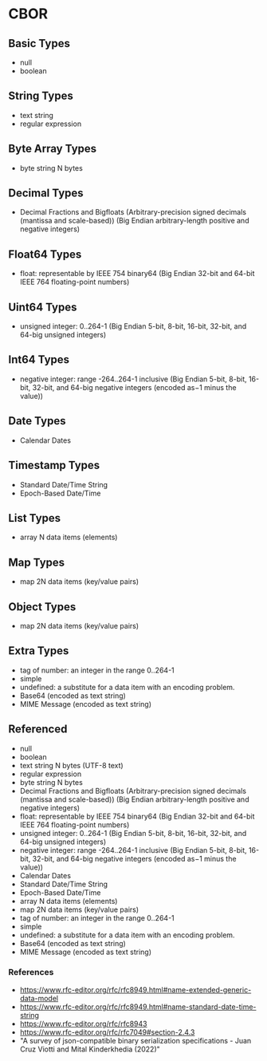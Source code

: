 # CBOR

## Basic Types

* null
* boolean

## String Types

* text string
* regular expression

## Byte Array Types

* byte string	N bytes

## Decimal Types

* Decimal Fractions and Bigfloats (Arbitrary-precision signed decimals (mantissa and scale-based)) (Big Endian arbitrary-length positive and negative integers)

## Float64 Types

* float: representable by IEEE 754 binary64 (Big Endian 32-bit and 64-bit IEEE 764 floating-point numbers)

## Uint64 Types

* unsigned integer: 0..264-1 (Big Endian 5-bit, 8-bit, 16-bit, 32-bit, and 64-big unsigned integers)

## Int64 Types

* negative integer: range -264..264-1 inclusive (Big Endian 5-bit, 8-bit, 16-bit, 32-bit, and 64-big negative integers (encoded as−1 minus the value))

## Date Types

* Calendar Dates

## Timestamp Types

* Standard Date/Time String
* Epoch-Based Date/Time

## List Types

* array	N data items (elements)

## Map Types

* map	2N data items (key/value pairs)

## Object Types

* map	2N data items (key/value pairs)

## Extra Types

* tag of number: an integer in the range 0..264-1
* simple
* undefined: a substitute for a data item with an encoding problem.
* Base64 (encoded as text string)
* MIME Message (encoded as text string)

## Referenced

* null
* boolean
* text string	N bytes (UTF-8 text)
* regular expression
* byte string	N bytes
* Decimal Fractions and Bigfloats (Arbitrary-precision signed decimals (mantissa and scale-based)) (Big Endian arbitrary-length positive and negative integers)
* float: representable by IEEE 754 binary64 (Big Endian 32-bit and 64-bit IEEE 764 floating-point numbers)
* unsigned integer: 0..264-1 (Big Endian 5-bit, 8-bit, 16-bit, 32-bit, and 64-big unsigned integers)
* negative integer: range -264..264-1 inclusive (Big Endian 5-bit, 8-bit, 16-bit, 32-bit, and 64-big negative integers (encoded as−1 minus the value))
* Calendar Dates
* Standard Date/Time String
* Epoch-Based Date/Time
* array	N data items (elements)
* map	2N data items (key/value pairs)
* tag of number: an integer in the range 0..264-1
* simple
* undefined: a substitute for a data item with an encoding problem.
* Base64 (encoded as text string)
* MIME Message (encoded as text string)

### References

* https://www.rfc-editor.org/rfc/rfc8949.html#name-extended-generic-data-model
* https://www.rfc-editor.org/rfc/rfc8949.html#name-standard-date-time-string
* https://www.rfc-editor.org/rfc/rfc8943
* https://www.rfc-editor.org/rfc/rfc7049#section-2.4.3
* "A survey of json-compatible binary serialization specifications - Juan Cruz Viotti and Mital Kinderkhedia (2022)"